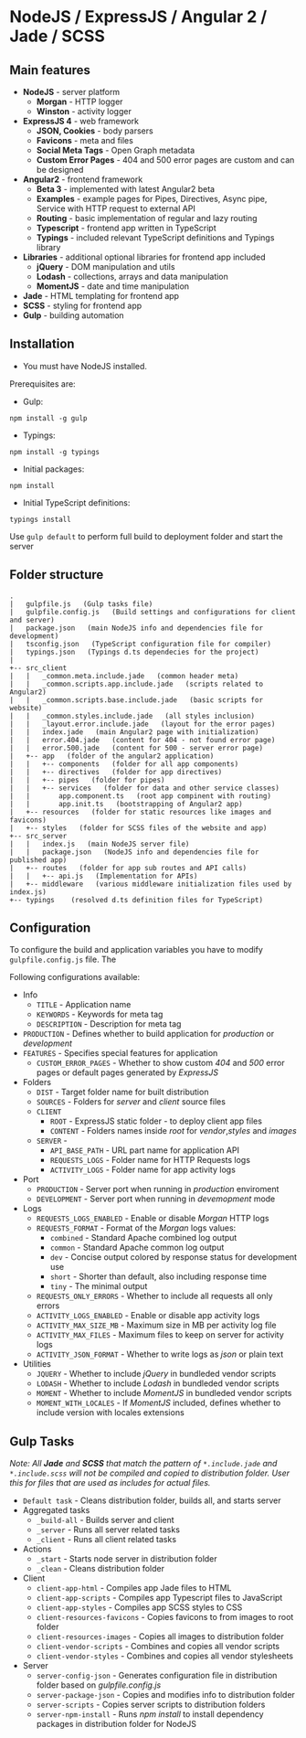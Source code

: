 # NodeJS / ExpressJS / Angular 2 / Jade / SCSS

## Main features
* **NodeJS** - server platform
    - **Morgan** - HTTP logger
    - **Winston** - activity logger
* **ExpressJS 4** - web framework
    - **JSON, Cookies** - body parsers
    - **Favicons** - meta and files
    - **Social Meta Tags** - Open Graph metadata
    - **Custom Error Pages** - 404 and 500 error pages are custom and can be designed
* **Angular2** - frontend framework
    - **Beta 3** - implemented with latest Angular2 beta
    - **Examples** - example pages for Pipes, Directives, Async pipe, Service with HTTP request to external API
    - **Routing** - basic implementation of regular and lazy routing
    - **Typescript** - frontend app written in TypeScript
    - **Typings** - included relevant TypeScript definitions and Typings library
* **Libraries** - additional optional libraries for frontend app included
    - **jQuery** - DOM manipulation and utils
    - **Lodash** - collections, arrays and data manipulation
    - **MomentJS** - date and time manipulation
* **Jade** - HTML templating for frontend app
* **SCSS** - styling for frontend app
* **Gulp** - building automation

## Installation

* You must have NodeJS installed.

Prerequisites are:

* Gulp:
```
npm install -g gulp
```
* Typings:
```
npm install -g typings
```
* Initial packages:
```
npm install
```
* Initial TypeScript definitions:
```
typings install
```

Use `gulp default` to perform full build to deployment folder and start the server

## Folder structure
```
.
|   gulpfile.js   (Gulp tasks file)
|   gulpfile.config.js   (Build settings and configurations for client and server)
|   package.json   (main NodeJS info and dependencies file for development)
|   tsconfig.json   (TypeScript configuration file for compiler)
|   typings.json   (Typings d.ts dependecies for the project)
|
+-- src_client
|   |   _common.meta.include.jade   (common header meta)
|   |   _common.scripts.app.include.jade   (scripts related to Angular2)
|   |   _common.scripts.base.include.jade   (basic scripts for website)
|   |   _common.styles.include.jade   (all styles inclusion)
|   |   _layout.error.include.jade   (layout for the error pages)
|   |   index.jade   (main Angular2 page with initialization)
|   |   error.404.jade   (content for 404 - not found error page)
|   |   error.500.jade   (content for 500 - server error page)
|   +-- app   (folder of the angular2 application)
|   |   +-- components   (folder for all app components)
|   |   +-- directives   (folder for app directives)
|   |   +-- pipes   (folder for pipes)
|   |   +-- services   (folder for data and other service classes)
|   |       app.component.ts   (root app compinent with routing)
|   |       app.init.ts   (bootstrapping of Angular2 app)
|   +-- resources   (folder for static resources like images and favicons)
|   +-- styles   (folder for SCSS files of the website and app)
+-- src_server
|   |   index.js   (main NodeJS server file)
|   |   package.json   (NodeJS info and dependencies file for published app)
|   +-- routes   (folder for app sub routes and API calls)
|   |   +-- api.js   (Implementation for APIs)
|   +-- middleware   (various middleware initialization files used by index.js)
+-- typings    (resolved d.ts definition files for TypeScript)
```
## Configuration

To configure the build and application variables you have to modify `gulpfile.config.js` file.
The

Following configurations available:

* Info
    - `TITLE` - Application name
    - `KEYWORDS` - Keywords for meta tag
    - `DESCRIPTION` - Description for meta tag
* `PRODUCTION` - Defines whether to build application for _production_ or _development_
* `FEATURES` - Specifies special features for application
    - `CUSTOM_ERROR_PAGES` - Whether to show custom _404_ and _500_ error pages or default pages generated by _ExpressJS_
* Folders
    - `DIST` - Target folder name for built distribution
    - `SOURCES` - Folders for _server_ and _client_ source files
    - `CLIENT`
        - `ROOT` - ExpressJS static folder - to deploy client app files
        - `CONTENT` - Folders names inside _root_ for _vendor_,_styles_ and _images_
    - `SERVER` -
        - `API_BASE_PATH` - URL part name for application API
        - `REQUESTS_LOGS` - Folder name for HTTP Requests logs
        - `ACTIVITY_LOGS` - Folder name for app activity logs
* Port
    - `PRODUCTION` - Server port when running in _production_ enviroment
    - `DEVELOPMENT` - Server port when running in _devemopment_ mode
* Logs
    - `REQUESTS_LOGS_ENABLED` - Enable or disable _Morgan_ HTTP logs
    - `REQUESTS_FORMAT` - Format of the _Morgan_ logs values:
      - `combined` - Standard Apache combined log output
      - `common` - Standard Apache common log output
      - `dev` - Concise output colored by response status for development use
      - `short` - Shorter than default, also including response time
      - `tiny` - The minimal output
    - `REQUESTS_ONLY_ERRORS` - Whether to include all requests all only errors
    - `ACTIVITY_LOGS_ENABLED` - Enable or disable app activity logs
    - `ACTIVITY_MAX_SIZE_MB` - Maximum size in MB per activity log file
    - `ACTIVITY_MAX_FILES` - Maximum files to keep on server for activity logs
    - `ACTIVITY_JSON_FORMAT` - Whether to write logs as _json_ or plain text
* Utilities
    - `JQUERY` - Whether to include _jQuery_ in bundleded vendor scripts
    - `LODASH` - Whether to include _Lodash_ in bundleded vendor scripts
    - `MOMENT` - Whether to include _MomentJS_ in bundleded vendor scripts
    - `MOMENT_WITH_LOCALES` - If _MomentJS_ included, defines whether to include version with locales extensions


## Gulp Tasks

_Note: All **Jade** and **SCSS** that match the pattern of `*.include.jade` and `*.include.scss` will not be compiled and copied to distribution folder. User this for files that are used as includes for actual files._

* `Default task` - Cleans distribution folder, builds all, and starts server
* Aggregated tasks
    - `_build-all` - Builds server and client
    - `_server` - Runs all server related tasks
    - `_client` - Runs all client related tasks
* Actions
    - `_start` - Starts node server in distribution folder
    - `_clean` - Cleans distribution folder
* Client
    - `client-app-html` - Compiles app Jade files to HTML
    - `client-app-scripts` - Compiles app Typescript files to JavaScript
    - `client-app-styles` - Compiles app SCSS styles to CSS
    - `client-resources-favicons` - Copies favicons to from images to root folder
    - `client-resources-images` - Copies all images to distribution folder
    - `client-vendor-scripts` - Combines and copies all vendor scripts
    - `client-vendor-styles` - Combines and copies all vendor stylesheets
* Server
    - `server-config-json` - Generates configuration file in distribution folder based on _gulpfile.config.js_
    - `server-package-json` - Copies and modifies info to distribution folder
    - `server-scripts` - Copies server scripts to distribution folders
    - `server-npm-install` - Runs _npm install_ to install dependency packages in distribution folder for NodeJS
